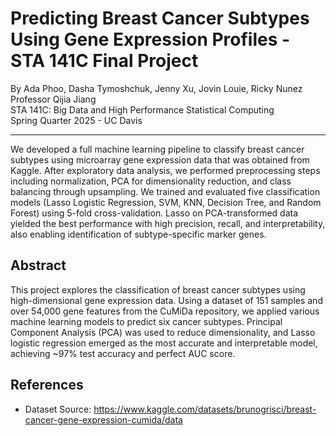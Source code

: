 # Predicting Breast Cancer Subtypes Using Gene Expression Profiles - STA 141C Final Project

By Ada Phoo, Dasha Tymoshchuk, Jenny Xu, Jovin Louie, Ricky Nunez\
Professor Qijia Jiang\
STA 141C: Big Data and High Performance Statistical Computing\
Spring Quarter 2025 - UC Davis

---

We developed a full machine learning pipeline to classify breast cancer subtypes using microarray
gene expression data that was obtained from Kaggle. After exploratory data analysis, we performed
preprocessing steps including normalization, PCA for dimensionality reduction, and class balancing
through upsampling. We trained and evaluated five classification models (Lasso Logistic Regression,
SVM, KNN, Decision Tree, and Random Forest) using 5-fold cross-validation. Lasso on PCA-transformed
data yielded the best performance with high precision, recall, and interpretability, also enabling
identification of subtype-specific marker genes.

## Abstract

This project explores the classification of breast cancer subtypes using high-dimensional gene
expression data. Using a dataset of 151 samples and over 54,000 gene features from the CuMiDa
repository, we applied various machine learning models to predict six cancer subtypes. Principal
Component Analysis (PCA) was used to reduce dimensionality, and Lasso logistic regression emerged as
the most accurate and interpretable model, achieving ~97% test accuracy and perfect AUC score.

## References

- Dataset Source:
  https://www.kaggle.com/datasets/brunogrisci/breast-cancer-gene-expression-cumida/data
